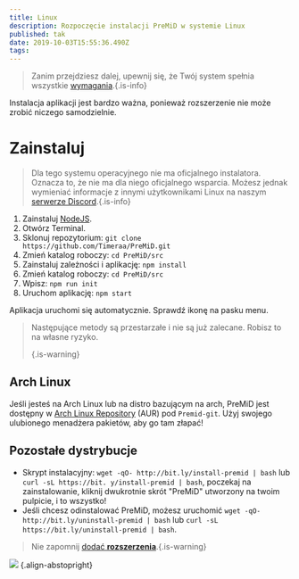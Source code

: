 ```yaml
---
title: Linux
description: Rozpoczęcie instalacji PreMiD w systemie Linux
published: tak
date: 2019-10-03T15:55:36.490Z
tags:
---
```


> Zanim przejdziesz dalej, upewnij się, że Twój system spełnia wszystkie [wymagania](/install/requirements).{.is-info}

Instalacja aplikacji jest bardzo ważna, ponieważ rozszerzenie nie może zrobić niczego samodzielnie.

# Zainstaluj
> Dla tego systemu operacyjnego nie ma oficjalnego instalatora. Oznacza to, że nie ma dla niego oficjalnego wsparcia. Możesz jednak wymieniać informacje z innymi użytkownikami Linux na naszym [serwerze Discord](https://discord.gg/premid/).{.is-info}

1. Zainstaluj [NodeJS](https://nodejs.org/en/).
2. Otwórz Terminal.
3. Sklonuj repozytorium: `git clone https://github.com/Timeraa/PreMiD.git`
4. Zmień katalog roboczy: `cd PreMiD/src`
5. Zainstaluj zależności i aplikację: `npm install`
6. Zmień katalog roboczy: `cd PreMiD/src`
7. Wpisz: `npm run init`
8. Uruchom aplikację: `npm start`

Aplikacja uruchomi się automatycznie. Sprawdź ikonę na pasku menu.

> Następujące metody są przestarzałe i nie są już zalecane. Robisz to na własne ryzyko. 
> 
> {.is-warning}

## Arch Linux
Jeśli jesteś na Arch Linux lub na distro bazującym na arch, PreMiD jest dostępny w [Arch Linux Repository](https://aur.archlinux.org/packages/premid-git/) (AUR) pod `Premid-git`. Użyj swojego ulubionego menadżera pakietów, aby go tam złapać!

## Pozostałe dystrybucje
- Skrypt instalacyjny: `wget -qO- http://bit.ly/install-premid | bash` lub `curl -sL https://bit. y/install-premid | bash`, poczekaj na zainstalowanie, kliknij dwukrotnie skrót "PreMiD" utworzony na twoim pulpicie, i to wszystko!
- Jeśli chcesz odinstalować PreMiD, możesz uruchomić `wget -qO- http://bit.ly/uninstall-premid | bash` lub `curl -sL https://bit.ly/uninstall-premid | bash`.

> Nie zapomnij [dodać **rozszerzenia**](/install).{.is-warning}

![](https://a.icons8.com/TqgWTTfw/Oy7xHF/svg.svg) {.align-abstopright}
